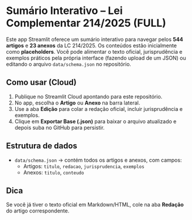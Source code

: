 # Sumário Interativo – Lei Complementar 214/2025 (FULL)

Este app Streamlit oferece um sumário interativo para navegar pelos **544 artigos** e **23 anexos** da LC 214/2025.
Os conteúdos estão inicialmente como **placeholders**. Você pode alimentar o texto oficial, jurisprudência e exemplos práticos
pela própria interface (fazendo upload de um JSON) ou editando o arquivo `data/schema.json` no repositório.

## Como usar (Cloud)
1. Publique no Streamlit Cloud apontando para este repositório.
2. No app, escolha o **Artigo** ou **Anexo** na barra lateral.
3. Use a aba **Edição** para colar a redação oficial, incluir jurisprudência e exemplos.
4. Clique em **Exportar Base (.json)** para baixar o arquivo atualizado e depois suba no GitHub para persistir.

## Estrutura de dados
- `data/schema.json` → contém todos os artigos e anexos, com campos:
  - Artigos: `titulo`, `redacao`, `jurisprudencia`, `exemplos`
  - Anexos: `titulo`, `conteudo`

## Dica
Se você já tiver o texto oficial em Markdown/HTML, cole na aba **Redação** do artigo correspondente.
